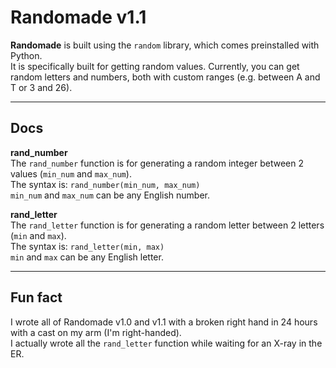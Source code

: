 Randomade v1.1
==============

**Randomade** is built using the `random` library, which comes preinstalled with Python.  
It is specifically built for getting random values. Currently, you can get random letters and numbers, both with custom ranges (e.g. between A and T or 3 and 26).

--------------------------------------

Docs
----

**rand_number**  
The `rand_number` function is for generating a random integer between 2 values (`min_num` and `max_num`).  
The syntax is: `rand_number(min_num, max_num)`  
`min_num` and `max_num` can be any English number.

**rand_letter**  
The `rand_letter` function is for generating a random letter between 2 letters (`min` and `max`).  
The syntax is: `rand_letter(min, max)`  
`min` and `max` can be any English letter.

--------------------------------------

Fun fact
---------

I wrote all of Randomade v1.0 and v1.1 with a broken right hand in 24 hours with a cast on my arm (I'm right-handed).  
I actually wrote all the `rand_letter` function while waiting for an X-ray in the ER.
